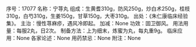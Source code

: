 序号：17077
名称：宁荨丸
组成：生黄耆310g，防风250g，炒白术250g，桂枝310g，白芍310g，生姜150g，甘草150g，大枣310g。
出处：《朱仁康临床经验集》。
主治：慢性荨麻疹，遇风冷即起。
加减：None
功效：固卫御风。
用法用量：每服2丸，日2次。
制备方法：上为细末，炼蜜为丸，每丸重9g。
临床应用：None
各家论述：None
用药禁忌：None
附注：None
